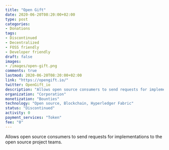 ```yaml
---
title: "Open Gift"
date: 2020-06-20T08:20:00+02:00
type: post
categories:
- Donations
tags:
- Discontinued
- Decentralized
- FOSS friendly
- Developer friendly
draft: false
images:
- /images/open-gift.png
comments: true
lastmod: 2020-06-20T08:20:00+02:00
link: "https://opengift.io/"
twitter: OpenGift_io
description: "Allows open source consumers to send requests for implementations to the open source project teams."
organization: "Corporation"
monetization: "Bounties"
technology: "Open source, Blockchain, Hyperledger Fabric"
status: "Discontinued"
activity: 0
payment_services: "Token"
fee: "0"
---
```


Allows open source consumers to send requests for implementations to the open source project teams.<!--more-->

